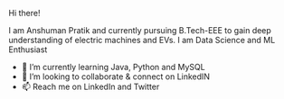 Hi there!

I am Anshuman Pratik and currently pursuing B.Tech-EEE to gain deep understanding of electric machines and EVs.
I am Data Science and ML Enthusiast
- 🌱 I’m currently learning Java, Python and MySQL
- 💞️ I’m looking to collaborate & connect on LinkedIN
- 📫 Reach me on LinkedIn and Twitter

<!---
Pratik19ap/Pratik19ap is a ✨ special ✨ repository because its `README.md` (this file) appears on your GitHub profile.
You can click the Preview link to take a look at your changes.
--->
